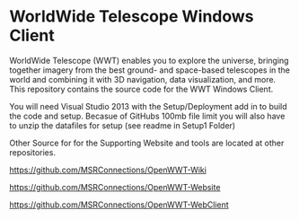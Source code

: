 # WorldWide Telescope Windows Client
WorldWide Telescope (WWT) enables you to explore the universe, bringing together imagery from the best ground- and space-based telescopes in the world and combining it with 3D navigation, data visualization, and more. This repository contains the source code for the WWT Windows Client.

You will need Visual Studio 2013 with the Setup/Deployment add in to build the code and setup.
Becasue of GitHubs 100mb file limit you will also have to unzip the datafiles for setup (see readme in Setup1 Folder)

Other Source for for the Supporting Website and tools are located at other repositories.

https://github.com/MSRConnections/OpenWWT-Wiki

https://github.com/MSRConnections/OpenWWT-Website

https://github.com/MSRConnections/OpenWWT-WebClient
